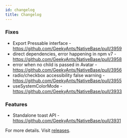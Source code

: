```yaml
---
id: changelog
title: Changelog
---
```


### Fixes
- Export Pressable interface - https://github.com/GeekyAnts/NativeBase/pull/3959
- direct dependencies, error happening in npm v7 - https://github.com/GeekyAnts/NativeBase/pull/3958
- error when no child is passed in Avatar - https://github.com/GeekyAnts/NativeBase/pull/3956
- radio/checkbox accessibility false warning - https://github.com/GeekyAnts/NativeBase/pull/3955
- useSystemColorMode - https://github.com/GeekyAnts/NativeBase/pull/3933

### Features
- Standalone toast API - https://github.com/GeekyAnts/NativeBase/pull/3931

For more details. Visit [releases](https://github.com/GeekyAnts/NativeBase/releases/tag/v3.1.0).
